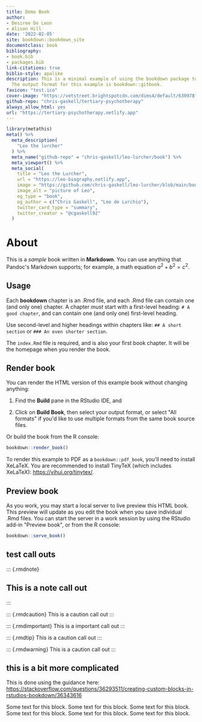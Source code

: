 ```yaml
---
title: Demo Book
author:
- Desiree De Leon
- Alison Hill
date: '2022-02-05'
site: bookdown::bookdown_site
documentclass: book
bibliography:
- book.bib
- packages.bib
link-citations: true
biblio-style: apalike
description: This is a minimal example of using the bookdown package to write a book.
  The output format for this example is bookdown::gitbook.
favicon: "test.ico"
cover-image: "https://vetstreet.brightspotcdn.com/dims4/default/630978f/2147483647/crop/0x0%2B0%2B0/resize/645x380/quality/90/?url=https%3A%2F%2Fvetstreet-brightspot.s3.amazonaws.com%2Fe0%2F88adb0c81f11e09b940050568d6ceb%2Ffile%2FLurcher-3-AP-645km081611.jpg"
github-repo: "chris-gaskell/tertiary-psychotherapy"
always_allow_html: yes
url: "https://tertiary-psychotherapy.netlify.app"
---
```



```r
library(metathis)
meta() %>%
  meta_description(
    "Leo the lurcher"
  ) %>% 
  meta_name("github-repo" = "chris-gaskell/leo-lurcher/book") %>% 
  meta_viewport() %>% 
  meta_social(
    title = "Leo the Lurcher",
    url = "https://leo-biography.netlify.app",
    image = "https://github.com/chris-gaskell/leo-lurcher/blob/main/book/nervous_leo.JPG?raw=true",
    image_alt = "picture of Leo",
    og_type = "book",
    og_author = c("Chris Gaskell", "Leo de Lurchio"),
    twitter_card_type = "summary",
    twitter_creator = "@cgaskell92"
  )
```


# About

This is a _sample_ book written in **Markdown**. You can use anything that Pandoc's Markdown supports; for example, a math equation $a^2 + b^2 = c^2$.

## Usage 

Each **bookdown** chapter is an .Rmd file, and each .Rmd file can contain one (and only one) chapter. A chapter *must* start with a first-level heading: `# A good chapter`, and can contain one (and only one) first-level heading.

Use second-level and higher headings within chapters like: `## A short section` or `### An even shorter section`.

The `index.Rmd` file is required, and is also your first book chapter. It will be the homepage when you render the book.

## Render book

You can render the HTML version of this example book without changing anything:

1. Find the **Build** pane in the RStudio IDE, and

1. Click on **Build Book**, then select your output format, or select "All formats" if you'd like to use multiple formats from the same book source files.

Or build the book from the R console:


```r
bookdown::render_book()
```

To render this example to PDF as a `bookdown::pdf_book`, you'll need to install XeLaTeX. You are recommended to install TinyTeX (which includes XeLaTeX): <https://yihui.org/tinytex/>.

## Preview book

As you work, you may start a local server to live preview this HTML book. This preview will update as you edit the book when you save individual .Rmd files. You can start the server in a work session by using the RStudio add-in "Preview book", or from the R console:


```r
bookdown::serve_book()
```




## test call outs

::: {.rmdnote}
## This is a note call out
:::

::: {.rmdcaution}
This is a caution call out
:::

::: {.rmdimportant}
This is a important call out
:::

::: {.rmdtip}
This is a caution call out
:::

::: {.rmdwarning}
This is a caution call out
:::

## this is a bit more complicated

This is done using the guidance here:
https://stackoverflow.com/questions/36293511/creating-custom-blocks-in-rstudios-bookdown/36343616

<div class="rmdcomment2">
<p>Some text for this block. Some text for this block. Some text for this block. Some text for this block. Some text for this block. Some text for this block.</p>
</div>




